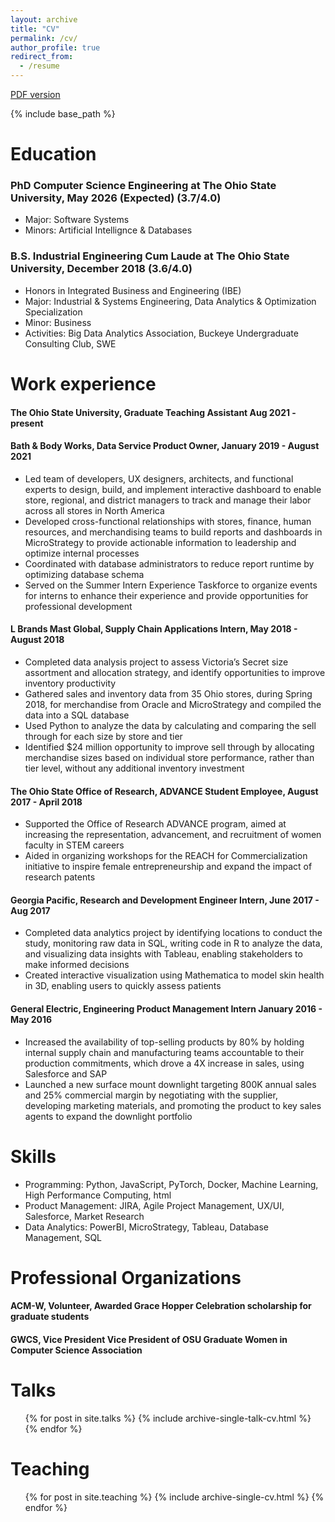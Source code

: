 ```yaml
---
layout: archive
title: "CV"
permalink: /cv/
author_profile: true
redirect_from:
  - /resume
---
```


[PDF version](https://jennamk14.github.io/vitae/cv.pdf)

{% include base_path %}

Education
======
### PhD Computer Science Engineering at The Ohio State University, May 2026 (Expected) (3.7/4.0)
* Major: Software Systems
* Minors: Artificial Intellignce & Databases

### B.S. Industrial Engineering Cum Laude at The Ohio State University, December 2018 (3.6/4.0)
* Honors in Integrated Business and Engineering (IBE)
* Major: Industrial & Systems Engineering, Data Analytics & Optimization Specialization
* Minor: Business
* Activities: Big Data Analytics Association, Buckeye Undergraduate Consulting Club, SWE


Work experience
======
#### The Ohio State University, Graduate Teaching Assistant Aug 2021 - present

#### Bath & Body Works, Data Service Product Owner, January 2019 - August 2021
  * Led team of developers, UX designers, architects, and functional experts to design, build, and implement interactive
dashboard to enable store, regional, and district managers to track and manage their labor across all stores in North
America
  * Developed cross-functional relationships with stores, finance, human resources, and merchandising teams to build reports
and dashboards in MicroStrategy to provide actionable information to leadership and optimize internal processes
  * Coordinated with database administrators to reduce report runtime by optimizing database schema
  * Served on the Summer Intern Experience Taskforce to organize events for interns to enhance their experience and provide
opportunities for professional development

#### L Brands Mast Global, Supply Chain Applications Intern, May 2018 - August 2018
  * Completed data analysis project to assess Victoria’s Secret size assortment and allocation strategy, and identify opportunities to improve inventory productivity
  *  Gathered sales and inventory data from 35 Ohio stores, during Spring 2018, for merchandise from Oracle and MicroStrategy
and compiled the data into a SQL database
  * Used Python to analyze the data by calculating and comparing the sell through for each size by store and tier
  * Identified $24 million opportunity to improve sell through by allocating merchandise sizes based on individual store
performance, rather than tier level, without any additional inventory investment

#### The Ohio State Office of Research, ADVANCE Student Employee, August 2017 - April 2018
  * Supported the Office of Research ADVANCE program, aimed at increasing the representation, advancement, and recruitment of women faculty in STEM careers
  * Aided in organizing workshops for the REACH for Commercialization initiative to inspire female entrepreneurship and
expand the impact of research patents

#### Georgia Pacific, Research and Development Engineer Intern, June 2017 - Aug 2017
  * Completed data analytics project by identifying locations to conduct the study, monitoring raw data in SQL, writing code
in R to analyze the data, and visualizing data insights with Tableau, enabling stakeholders to make informed decisions
  * Created interactive visualization using Mathematica to model skin health in 3D, enabling users to quickly assess patients

#### General Electric, Engineering Product Management Intern January 2016 - May 2016
  * Increased the availability of top-selling products by 80% by holding internal supply chain and manufacturing teams
accountable to their production commitments, which drove a 4X increase in sales, using Salesforce and SAP
  * Launched a new surface mount downlight targeting 800K annual sales and 25% commercial margin by negotiating with
the supplier, developing marketing materials, and promoting the product to key sales agents to expand the downlight
portfolio
  
Skills
======
* Programming: Python, JavaScript, PyTorch, Docker, Machine Learning, High Performance Computing, html
* Product Management: JIRA, Agile Project Management, UX/UI, Salesforce, Market Research
* Data Analytics: PowerBI, MicroStrategy, Tableau, Database Management, SQL

Professional Organizations
======
#### ACM-W, Volunteer, Awarded Grace Hopper Celebration scholarship for graduate students
#### GWCS, Vice President Vice President of OSU Graduate Women in Computer Science Association

<!--- Publications
======
  <ul>{% for post in site.publications %}
    {% include archive-single-cv.html %}
  {% endfor %}</ul>
-->
  
Talks
======
  <ul>{% for post in site.talks %}
    {% include archive-single-talk-cv.html %}
  {% endfor %}</ul>
  
Teaching
======
  <ul>{% for post in site.teaching %}
    {% include archive-single-cv.html %}
  {% endfor %}</ul>
  
<!--- Service and leadership
======
* Currently signed in to 43 different slack teams 
-->
